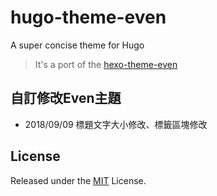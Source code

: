 # hugo-theme-even

A super concise theme for Hugo

> It's a port of the [hexo-theme-even](https://github.com/ahonn/hexo-theme-even)


## 自訂修改Even主題

- 2018/09/09 標題文字大小修改、標籤區塊修改


## License

Released under the [MIT](https://github.com/olOwOlo/hugo-theme-even/blob/master/LICENSE.md) License.

